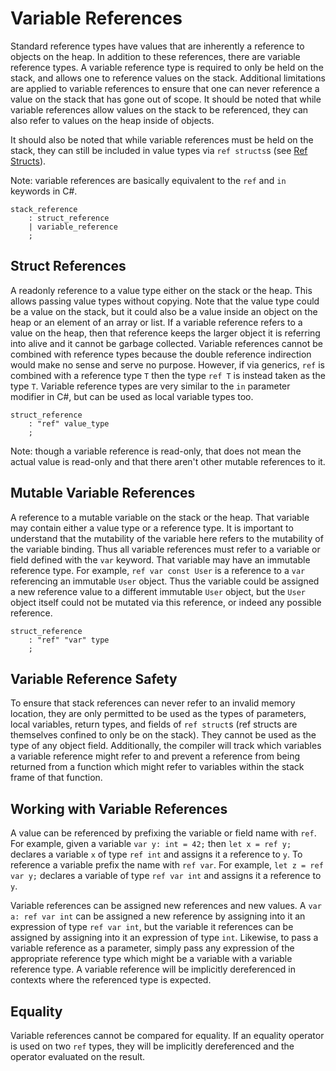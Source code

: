 # Variable References

Standard reference types have values that are inherently a reference to objects on the heap. In
addition to these references, there are variable reference types. A variable reference type is
required to only be held on the stack, and allows one to reference values on the stack. Additional
limitations are applied to variable references to ensure that one can never reference a value on the
stack that has gone out of scope. It should be noted that while variable references allow values on
the stack to be referenced, they can also refer to values on the heap inside of objects.

It should also be noted that while variable references must be held on the stack, they can still be
included in value types via `ref structs`s (see [Ref Structs](ref-structs.md)).

Note: variable references are basically equivalent to the `ref` and `in` keywords in C#.

```grammar
stack_reference
    : struct_reference
    | variable_reference
    ;
```

## Struct References

A readonly reference to a value type either on the stack or the heap. This allows passing value
types without copying. Note that the value type could be a value on the stack, but it could also be
a value inside an object on the heap or an element of an array or list. If a variable reference
refers to a value on the heap, then that reference keeps the larger object it is referring into
alive and it cannot be garbage collected. Variable references cannot be combined with reference
types because the double reference indirection would make no sense and serve no purpose. However, if
via generics, `ref` is combined with a reference type `T` then the type `ref T` is instead taken as
the type `T`. Variable reference types are very similar to the `in` parameter modifier in C#, but
can be used as local variable types too.

```grammar
struct_reference
    : "ref" value_type
    ;
```

Note: though a variable reference is read-only, that does not mean the actual value is read-only and
that there aren't other mutable references to it.

## Mutable Variable References

A reference to a mutable variable on the stack or the heap. That variable may contain either a value
type or a reference type. It is important to understand that the mutability of the variable here
refers to the mutability of the variable binding. Thus all variable references must refer to a
variable or field defined with the `var` keyword. That variable may have an immutable reference
type. For example, `ref var const User` is a reference to a `var` referencing an immutable `User`
object. Thus the variable could be assigned a new reference value to a different immutable `User`
object, but the `User` object itself could not be mutated via this reference, or indeed any possible
reference.

```grammar
struct_reference
    : "ref" "var" type
    ;
```

## Variable Reference Safety

To ensure that stack references can never refer to an invalid memory location, they are only
permitted to be used as the types of parameters, local variables, return types, and fields of `ref
struct`s (ref structs are themselves confined to only be on the stack). They cannot be used as the
type of any object field. Additionally, the compiler will track which variables a variable reference
might refer to and prevent a reference from being returned from a function which might refer to
variables within the stack frame of that function.

## Working with Variable References

A value can be referenced by prefixing the variable or field name with `ref`. For example, given a
variable `var y: int = 42;` then `let x = ref y;` declares a variable `x` of type `ref int` and
assigns it a reference to `y`. To reference a variable prefix the name with `ref var`. For example,
`let z = ref var y;` declares a variable of type `ref var int` and assigns it a reference to `y`.

Variable references can be assigned new references and new values. A `var a: ref var int` can be assigned
a new reference by assigning into it an expression of type `ref var int`, but the variable it
references can be assigned by assigning into it an expression of type `int`. Likewise, to pass a
variable reference as a parameter, simply pass any expression of the appropriate reference type
which might be a variable with a variable reference type. A variable reference will be implicitly
dereferenced in contexts where the referenced type is expected.

## Equality

Variable references cannot be compared for equality. If an equality operator is used on two `ref`
types, they will be implicitly dereferenced and the operator evaluated on the result.
